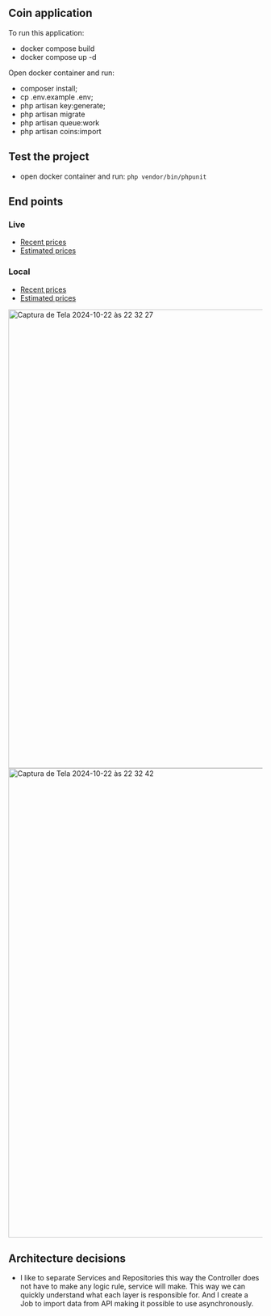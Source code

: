 ## Coin application

To run this application:

- docker compose build
- docker compose up -d

Open docker container and run:
  - composer install;
  - cp .env.example .env;
  - php artisan key:generate;
  - php artisan migrate 
  - php artisan queue:work
  - php artisan coins:import

## Test the project

- open docker container and run: `php vendor/bin/phpunit`

## End points
### Live
- [Recent prices](https://seashell-app-ql5jf.ondigitalocean.app/api/coins/recent-prices?symbol=BTC)
- [Estimated prices](https://seashell-app-ql5jf.ondigitalocean.app/api/coins/estimated-prices?symbol=BTC&date=2024-10-24T05:19:47.475Z)

### Local
- [Recent prices](http://localhost:8080/api/coins/recent-prices?symbol=btc)
- [Estimated prices](http://localhost:8080/api/coins/estimated-prices?symbol=btc&date=2024-10-22T05:41:59.435Z)

<img width="908" alt="Captura de Tela 2024-10-22 às 22 32 27" src="https://github.com/user-attachments/assets/307d3bf6-42dc-470b-943a-400541b132e1">
<img width="929" alt="Captura de Tela 2024-10-22 às 22 32 42" src="https://github.com/user-attachments/assets/091b6e95-a167-4f2d-ae4b-1650d231654a">

## Architecture decisions
- I like to separate Services and Repositories this way the Controller does not have to make any logic rule, service will make.
  This way we can quickly understand what each layer is responsible for.
  And I create a Job to import data from API making it possible to use asynchronously.


